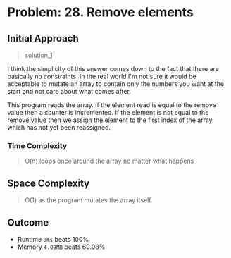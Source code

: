 # Problem: 28. Remove elements

## Initial Approach

> solution_1

I think the simplicity of this answer comes down to the fact that there are basically no constraints. In the real world I'm not sure it would be acceptable to mutate an array to contain only the numbers you want at the start and not care about what comes after.

This program reads the array. If the element read is equal to the remove value then a counter is incremented. If the element is not equal to the remove value then we assign the element to the first index of the array, which has not yet been reassigned.

### Time Complexity

> O(n) loops once around the array no matter what happens

## Space Complexity

> O(1) as the program mutates the array itself

## Outcome

- Runtime `0ms` beats 100%
- Memory `4.09MB` beats 69.08%
